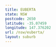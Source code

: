 ```yaml
---
title: EUBERTA
state: NSW
postcode: 2650
latitude: -35.07459
longitude: 147.376202
url: /nsw/euberta/
layout: suburb
---
```

